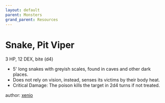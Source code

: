 ```yaml
---
layout: default
parent: Monsters
grand_parent: Resources
---
```


# Snake, Pit Viper
3 HP, 12 DEX, bite (d4)
-   5' long snakes with greyish scales, found in caves and other dark
    places.
-   Does not rely on vision, instead, senses its victims by their body
    heat.
-   Critical Damage: The poison kills the target in 2d4 turns if not
    treated.

author: [xenio](https://xenioinabottle.blogspot.com)
